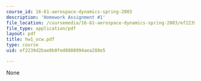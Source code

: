 ```yaml
---
course_id: 16-61-aerospace-dynamics-spring-2003
description: 'Homework Assignment #1'
file_location: /coursemedia/16-61-aerospace-dynamics-spring-2003/ef2239d2bae0b0fed8888994aea288e5_hw1_ocw.pdf
file_type: application/pdf
layout: pdf
title: hw1_ocw.pdf
type: course
uid: ef2239d2bae0b0fed8888994aea288e5

---
```

None